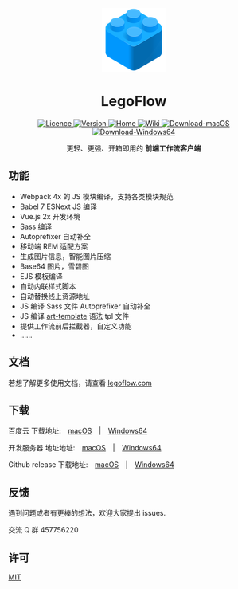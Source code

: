 <p align="center">
    <a href="">
        <img alt="Logo" src="./icon/logo@128.png" />
    </a>
</p>

<h1 align="center"> LegoFlow </h1>

<p align="center">
    <a href="https://opensource.org/licenses/MIT">
        <img alt="Licence" src="https://img.shields.io/badge/license-MIT-green.svg" />
    </a>
    <a href="">
        <img alt="Version" src="https://img.shields.io/badge/version-2.0-blue.svg" />
    </a>
    <a href="https://legoflow.com/" target="_blank">
        <img alt="Home" src="https://img.shields.io/badge/home-legoflow.com-orange.svg" />
    </a>
    <a href="https://legoflow.com/wiki" target="_blank">
        <img alt="Wiki" src="https://img.shields.io/badge/wiki-2.0-red.svg" />
    </a>
    <a href="" target="_blank">
        <img alt="Download-macOS" src="https://img.shields.io/badge/download-macOS-brightgreen.svg" />
    </a>
    <a href="" target="_blank">
        <img alt="Download-Windows64" src="https://img.shields.io/badge/download-Windows64-brightgreen.svg" />
    </a>
</p>

<p align="center">
    更轻、更强、开箱即用的 <strong>前端工作流客户端</strong>
</p>

## 功能

* Webpack 4x 的 JS 模块编译，支持各类模块规范
* Babel 7 ESNext JS 编译
* Vue.js 2x 开发环境
* Sass 编译
* Autoprefixer 自动补全
* 移动端 REM 适配方案
* 生成图片信息，智能图片压缩
* Base64 图片，雪碧图
* EJS 模板编译
* 自动内联样式脚本
* 自动替换线上资源地址
* JS 编译 Sass 文件 Autoprefixer 自动补全
* JS 编译 [art-template](https://aui.github.io/art-template/zh-cn/index.html) 语法 tpl 文件
* 提供工作流前后拦截器，自定义功能
* ......

## 文档

若想了解更多使用文档，请查看 [legoflow.com](https://legoflow.com)

## 下载

百度云 下载地址:&emsp;[macOS]()&emsp;|&emsp;[Windows64]()

开发服务器 地址地址:&emsp;[macOS]()&emsp;|&emsp;[Windows64]()

Github release 下载地址:&emsp;[macOS]()&emsp;|&emsp;[Windows64]()

## 反馈

遇到问题或者有更棒的想法，欢迎大家提出 issues.

交流 Q 群 457756220

## 许可

[MIT](./LICENSE)



